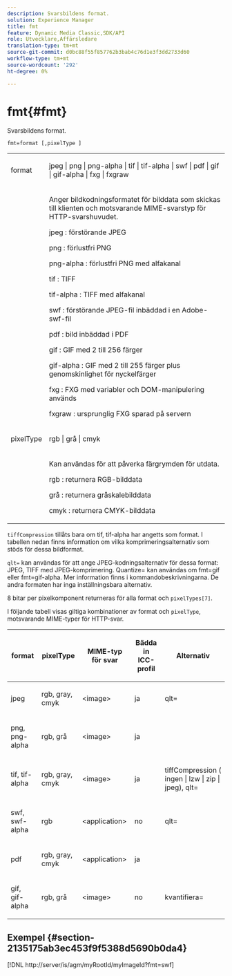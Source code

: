 ```yaml
---
description: Svarsbildens format.
solution: Experience Manager
title: fmt
feature: Dynamic Media Classic,SDK/API
role: Utvecklare,Affärsledare
translation-type: tm+mt
source-git-commit: d0bc88f55f857762b3bab4c76d1e3f3dd2733d60
workflow-type: tm+mt
source-wordcount: '292'
ht-degree: 0%

---
```



# fmt{#fmt}

Svarsbildens format.

`fmt=format [,pixelType ]`

<table id="simpletable_66FAABB7BD7A4BBB815A570BEA4C1AE8"> 
 <tr class="strow"> 
  <td class="stentry"> <p><span class="codeph"> <span class="varname"> format</span> </span> </p></td> 
  <td class="stentry"> <p><span class="codeph"> jpeg | png | png-alpha | tif | tif-alpha | swf | pdf | gif | gif-alpha | fxg | fxgraw</span> </p></td> 
 </tr> 
 <tr class="strow"> 
  <td class="stentry"></td> 
  <td class="stentry"> <p> Anger bildkodningsformatet för bilddata som skickas till klienten och motsvarande MIME-svarstyp för HTTP-svarshuvudet. </p> <p> <span class="codeph">  jpeg  </span>: förstörande JPEG </p> <p> <span class="codeph"> png  </span>: förlustfri PNG </p> <p> <span class="codeph"> png-alpha  </span>: förlustfri PNG med alfakanal </p> <p> <span class="codeph">  tif  </span>: TIFF </p> <p> <span class="codeph"> tif-alpha  </span>: TIFF med alfakanal </p> <p> <span class="codeph">  swf  </span>: förstörande JPEG-fil inbäddad i en Adobe-swf-fil </p> <p> <span class="codeph"> pdf  </span>: bild inbäddad i PDF </p> <p> <span class="codeph"> gif  </span>: GIF med 2 till 256 färger </p> <p> <span class="codeph"> gif-alpha  </span>: GIF med 2 till 255 färger plus genomskinlighet för nyckelfärger </p> <p> <span class="codeph"> fxg  </span>: FXG med variabler och DOM-manipulering används </p> <p> <span class="codeph">  fxgraw  </span>: ursprunglig FXG sparad på servern </p> </td> 
 </tr> 
 <tr class="strow"> 
  <td class="stentry"> <p><span class="codeph"> <span class="varname"> pixelType</span> </span> </p></td> 
  <td class="stentry"> <p><span class="codeph"> rgb | grå | cmyk</span> </p></td> 
 </tr> 
 <tr class="strow"> 
  <td class="stentry"></td> 
  <td class="stentry"> <p> Kan användas för att påverka färgrymden för utdata. </p> <p> <span class="codeph">  rgb  </span>: returnera RGB-bilddata </p> <p> <span class="codeph"> grå  </span>: returnera gråskalebilddata </p> <p> <span class="codeph"> cmyk  </span>: returnera CMYK-bilddata </p> </td> 
 </tr> 
</table>

`tiffCompression` tillåts bara om tif, tif-alpha har angetts som format. I tabellen nedan finns information om vilka komprimeringsalternativ som stöds för dessa bildformat.

`qlt=` kan användas för att ange JPEG-kodningsalternativ för dessa format: JPEG, TIFF med JPEG-komprimering. Quantize= kan användas om fmt=gif eller fmt=gif-alpha. Mer information finns i kommandobeskrivningarna. De andra formaten har inga inställningsbara alternativ.

8 bitar per pixelkomponent returneras för alla format och `pixelTypes[7]`.

I följande tabell visas giltiga kombinationer av format och `pixelType`, motsvarande MIME-typer för HTTP-svar.

<table id="table_54AFE58185004C74971EFBA845E177B6"> 
 <thead> 
  <tr> 
   <th colname="col1" class="entry"> <p><span class="varname"> format</span> </p> </th> 
   <th colname="col2" class="entry"> <p><span class="varname"> pixelType</span> </p> </th> 
   <th colname="col3" class="entry"> <p>MIME-typ för svar </p> </th> 
   <th colname="col4" class="entry"> <p>Bädda in ICC-profil </p> </th> 
   <th colname="col5" class="entry"> <p>Alternativ </p> </th> 
  </tr> 
 </thead>
 <tbody> 
  <tr> 
   <td> <p>jpeg </p> </td> 
   <td> <p>rgb, gray, cmyk </p> </td> 
   <td> <p>&lt;image&gt; </p> </td> 
   <td> <p>ja </p> </td> 
   <td> <p><span class="codeph"> qlt=</span> </p> </td> 
  </tr> 
  <tr> 
   <td> <p>png, png-alpha </p> </td> 
   <td> <p>rgb, grå </p> </td> 
   <td> <p>&lt;image&gt; </p> </td> 
   <td> <p>ja </p> </td> 
   <td> <p> </p> </td> 
  </tr> 
  <tr> 
   <td> <p>tif, tif-alpha </p> </td> 
   <td> <p>rgb, gray, cmyk </p> </td> 
   <td> <p>&lt;image&gt; </p> </td> 
   <td> <p>ja </p> </td> 
   <td> <p><span class="codeph"> <span class="varname"> tiffCompression</span> ( ingen | lzw | zip | jpeg), qlt=</span> </p> </td> 
  </tr> 
  <tr> 
   <td> <p>swf, swf-alpha </p> </td> 
   <td> <p>rgb </p> </td> 
   <td> <p>&lt;application&gt; </p> </td> 
   <td> <p>no </p> </td> 
   <td> <p><span class="codeph"> qlt=  </span> </p> </td> 
  </tr> 
  <tr> 
   <td> <p>pdf </p> </td> 
   <td> <p>rgb, gray, cmyk </p> </td> 
   <td> <p>&lt;application&gt; </p> </td> 
   <td> <p>ja </p> </td> 
   <td> <p> </p> </td> 
  </tr> 
  <tr> 
   <td> <p>gif, gif-alpha </p> </td> 
   <td> <p>rgb, grå </p> </td> 
   <td> <p>&lt;image&gt; </p> </td> 
   <td> <p>no </p> </td> 
   <td> <p><span class="codeph"> kvantifiera=</span> </p> </td> 
  </tr> 
 </tbody> 
</table>

## Exempel {#section-2135175ab3ec453f9f5388d5690b0da4}

[!DNL http://server/is/agm/myRootId/myImageId?fmt=swf]

